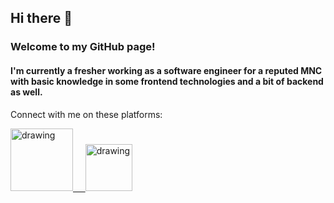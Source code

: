 ## Hi there 👋 


### Welcome to my GitHub page!

#### I'm currently a fresher working as a software engineer for a reputed MNC with basic knowledge in some frontend technologies and a bit of backend as well. 

Connect with me on these platforms:

<a href="https://www.linkedin.com/in/pritam-aich-05b7551b4/"><img src="https://res.cloudinary.com/importdata/image/upload/v1595012354/linkedin_t9qiwy.png" alt="drawing" width="100"/> &nbsp;&nbsp;&nbsp;&nbsp;<a href="https://www.kaggle.com/pritamaich"><img src="https://res.cloudinary.com/importdata/image/upload/v1595012924/kaggle_ksaktb.png" alt="drawing" width="75"/>

